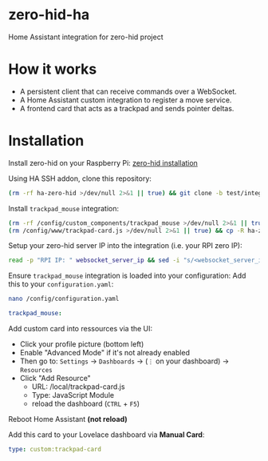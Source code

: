 # zero-hid-ha
Home Assistant integration for zero-hid project

# How it works
- A persistent client that can receive commands over a WebSocket.
- A Home Assistant custom integration to register a move service.
- A frontend card that acts as a trackpad and sends pointer deltas.
 
# Installation
Install zero-hid on your Raspberry Pi: 
[zero-hid installation](https://github.com/cgu-tech/zero-hid)

Using HA SSH addon, clone this repository:
```bash
(rm -rf ha-zero-hid >/dev/null 2>&1 || true) && git clone -b test/integration https://github.com/cgu-tech/ha-zero-hid.git
```

Install `trackpad_mouse` integration:
```bash
(rm -rf /config/custom_components/trackpad_mouse >/dev/null 2>&1 || true) && cp -R ha-zero-hid/custom_components /config
(rm /config/www/trackpad-card.js >/dev/null 2>&1 || true) && cp -R ha-zero-hid/www /config
```

Setup your zero-hid server IP into the integration (i.e. your RPI zero IP):
```bash
read -p "RPI IP: " websocket_server_ip && sed -i "s/<websocket_server_ip>/${websocket_server_ip}/g" /config/custom_components/trackpad_mouse/__init__.py
```

Ensure `trackpad_mouse` integration is loaded into your configuration:
Add this to your `configuration.yaml`:
```bash
nano /config/configuration.yaml
```
```yaml
trackpad_mouse:
```

Add custom card into ressources via the UI:
- Click your profile picture (bottom left)
- Enable "Advanced Mode" if it's not already enabled
- Then go to: `Settings` → `Dashboards` → (`⋮` on your dashboard) → `Resources`
- Click "Add Resource"
  - URL: /local/trackpad-card.js
  - Type: JavaScript Module
  - reload the dashboard (`CTRL` + `F5`)

Reboot Home Assistant **(not reload)**

Add this card to your Lovelace dashboard via **Manual Card**:
```yaml
type: custom:trackpad-card
```
